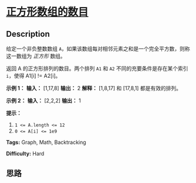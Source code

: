 # [正方形数组的数目][title]

## Description

给定一个非负整数数组 `A`，如果该数组每对相邻元素之和是一个完全平方数，则称这一数组为 _正方形_ 数组。

返回 A 的正方形排列的数目。两个排列 `A1` 和 `A2` 不同的充要条件是存在某个索引 `i`，使得 A1[i] != A2[i]。



**示例 1：**
            **输入：** [1,17,8]    **输出：** 2    **解释：**    [1,8,17] 和 [17,8,1] 都是有效的排列。    

**示例 2：**
            **输入：** [2,2,2]    **输出：** 1    



**提示：**

  1. `1 <= A.length <= 12`
  2. `0 <= A[i] <= 1e9`


**Tags:** Graph, Math, Backtracking

**Difficulty:** Hard

## 思路

[title]: https://leetcode-cn.com/problems/number-of-squareful-arrays
